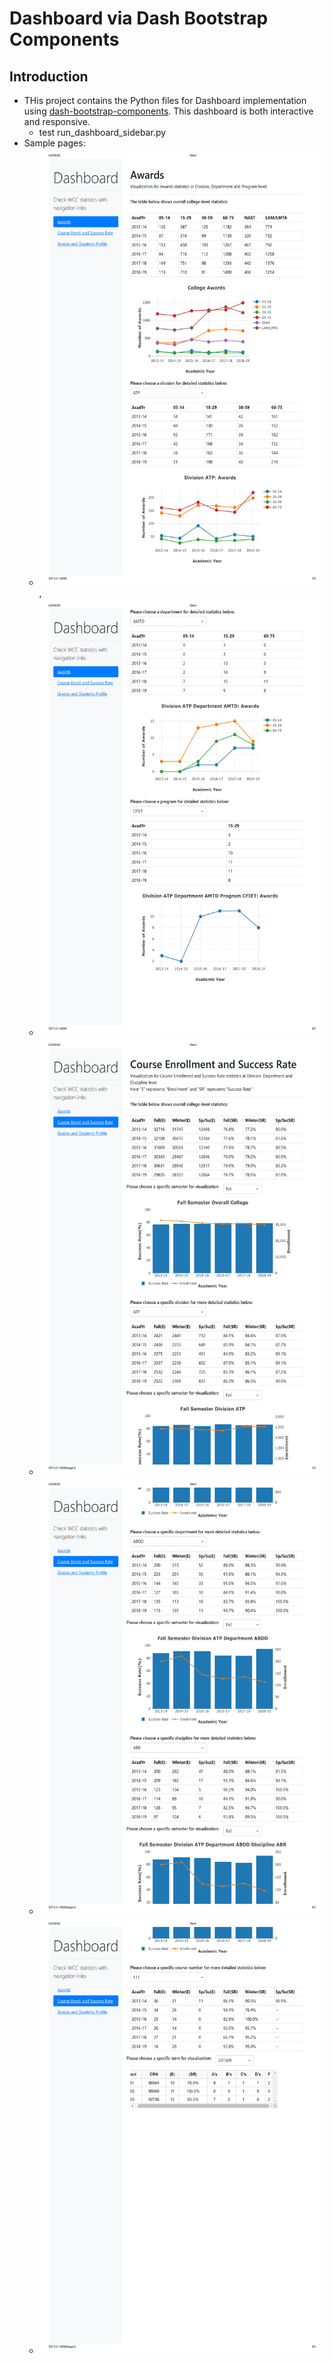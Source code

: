 # Dashboard via Dash Bootstrap Components
## Introduction
* THis project contains the Python files for Dashboard implementation using [dash-bootstrap-components](https://dash-bootstrap-components.opensource.faculty.ai/). This dashboard is both interactive and responsive.
  - test run_dashboard_sidebar.py
* Sample pages:
  - <img src="https://github.com/MengyaoHuang/Community-College-Research/blob/master/Dashboard/Dashboard%20DBC/Img/Awards_1.jpg" width="500" height="700">, 
  - <img src="https://github.com/MengyaoHuang/Community-College-Research/blob/master/Dashboard/Dashboard%20DBC/Img/Awards_2.jpg" width="500" height="700">
  - <img src="https://github.com/MengyaoHuang/Community-College-Research/blob/master/Dashboard/Dashboard%20DBC/Img/Courses_1.jpg" width="500" height="700">
  - <img src="https://github.com/MengyaoHuang/Community-College-Research/blob/master/Dashboard/Dashboard%20DBC/Img/Courses_2.jpg" width="500" height="700">
  - <img src="https://github.com/MengyaoHuang/Community-College-Research/blob/master/Dashboard/Dashboard%20DBC/Img/Courses_3.jpg" width="500" height="700">
